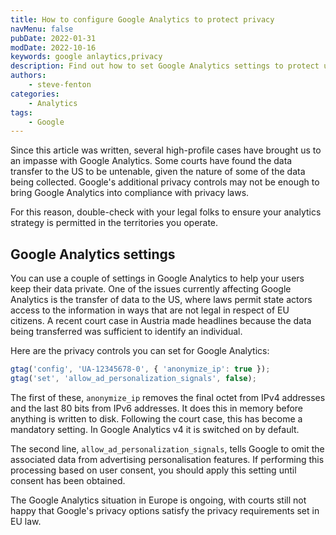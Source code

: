 ```yaml
---
title: How to configure Google Analytics to protect privacy
navMenu: false
pubDate: 2022-01-31
modDate: 2022-10-16
keywords: google anlaytics,privacy
description: Find out how to set Google Analytics settings to protect user privacy.
authors:
    - steve-fenton
categories:
    - Analytics
tags:
    - Google
---
```


Since this article was written, several high-profile cases have brought us to an impasse with Google Analytics. Some courts have found the data transfer to the US to be untenable, given the nature of some of the data being collected. Google's additional privacy controls may not be enough to bring Google Analytics into compliance with privacy laws.

For this reason, double-check with your legal folks to ensure your analytics strategy is permitted in the territories you operate.

## Google Analytics settings

You can use a couple of settings in Google Analytics to help your users keep their data private. One of the issues currently affecting Google Analytics is the transfer of data to the US, where laws permit state actors access to the information in ways that are not legal in respect of EU citizens. A recent court case in Austria made headlines because the data being transferred was sufficient to identify an individual.

Here are the privacy controls you can set for Google Analytics:

```javascript
gtag('config', 'UA-12345678-0', { 'anonymize_ip': true });
gtag('set', 'allow_ad_personalization_signals', false);
```

The first of these, `anonymize_ip` removes the final octet from IPv4 addresses and the last 80 bits from IPv6 addresses. It does this in memory before anything is written to disk. Following the court case, this has become a mandatory setting. In Google Analytics v4 it is switched on by default.

The second line, `allow_ad_personalization_signals`, tells Google to omit the associated data from advertising personalisation features. If performing this processing based on user consent, you should apply this setting until consent has been obtained.

The Google Analytics situation in Europe is ongoing, with courts still not happy that Google's privacy options satisfy the privacy requirements set in EU law.